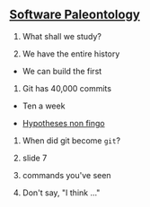 ## [Software Paleontology](https://prezi.com/8l8fqqyk6pue/software-paleontology/)

1. What shall we study?

1. We have the entire history

  * We can build the first

1. Git has 40,000 commits

  * Ten a week
  
  * [Hypotheses non fingo](https://en.wikipedia.org/wiki/Hypotheses_non_fingo)
  
1. When did git become `git`?

1. slide 7

1. commands you've seen

1. Don't say, "I think ..."

